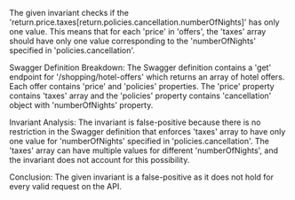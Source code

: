 The given invariant checks if the 'return.price.taxes[return.policies.cancellation.numberOfNights]' has only one value. This means that for each 'price' in 'offers', the 'taxes' array should have only one value corresponding to the 'numberOfNights' specified in 'policies.cancellation'.

Swagger Definition Breakdown:
The Swagger definition contains a 'get' endpoint for '/shopping/hotel-offers' which returns an array of hotel offers. Each offer contains 'price' and 'policies' properties. The 'price' property contains 'taxes' array and the 'policies' property contains 'cancellation' object with 'numberOfNights' property.

Invariant Analysis:
The invariant is false-positive because there is no restriction in the Swagger definition that enforces 'taxes' array to have only one value for 'numberOfNights' specified in 'policies.cancellation'. The 'taxes' array can have multiple values for different 'numberOfNights', and the invariant does not account for this possibility.

Conclusion:
The given invariant is a false-positive as it does not hold for every valid request on the API.
